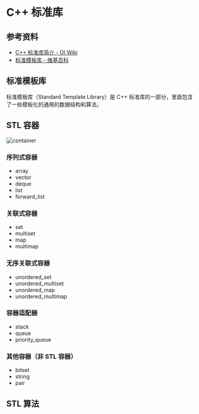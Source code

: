 # C++ 标准库

## 参考资料

- [C++ 标准库简介 - OI Wiki](https://oi-wiki.org/lang/csl/)
- [标准模板库 - 维基百科](https://zh.wikipedia.org/wiki/标准模板库)

## 标准模板库

标准模板库（Standard Template Library）是 C++ 标准库的一部分，里面包含了一些模板化的通用的数据结构和算法。

## STL 容器

![container](https://oi-wiki.org/lang/csl/images/container1.png)

### 序列式容器

- array
- vector
- deque
- list
- forward_list

### 关联式容器

- set
- multiset
- map
- multimap

### 无序关联式容器

- unordered_set
- unordered_multiset
- unordered_map
- unordered_multimap

### 容器适配器

- stack
- queue
- priority_queue

### 其他容器（非 STL 容器）

- bitset
- string
- pair

## STL 算法

